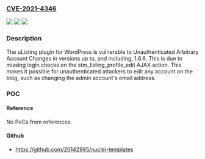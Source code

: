 ### [CVE-2021-4346](https://cve.mitre.org/cgi-bin/cvename.cgi?name=CVE-2021-4346)
![](https://img.shields.io/static/v1?label=Product&message=Directory%20Listings%20WordPress%20plugin%20%E2%80%93%20uListing&color=blue)
![](https://img.shields.io/static/v1?label=Version&message=*%3C%201.7%20&color=brighgreen)
![](https://img.shields.io/static/v1?label=Vulnerability&message=CWE-862%20Missing%20Authorization&color=brighgreen)

### Description

The uListing plugin for WordPress is vulnerable to Unauthenticated Arbitrary Account Changes in versions up to, and including, 1.6.6. This is due to missing login checks on the stm_listing_profile_edit AJAX action. This makes it possible for unauthenticated attackers to edit any account on the blog, such as changing the admin account's email address.

### POC

#### Reference
No PoCs from references.

#### Github
- https://github.com/20142995/nuclei-templates

